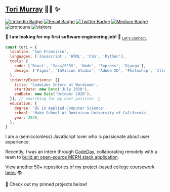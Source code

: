 ## [Tori Murray](https://tori.dev) :woman_technologist: :sparkles:
[![LinkedIn Badge](https://img.shields.io/badge/-/in/t0ri-0077b5?style=flat-square&logo=Linkedin&logoColor=white&link=https://www.linkedin.com/in/t0ri)](https://www.linkedin.com/in/t0ri)
[![Email Badge](https://img.shields.io/badge/-email%20me-ca362e?style=flat-square&logo=Gmail&logoColor=white&link=mailto:victoriarosemurray@gmail.com)](mailto:victoriarosemurray@gmail.com)
[![Twitter Badge](https://img.shields.io/badge/-@toridotdev-1DA1F2?style=flat-square&logo=Twitter&logoColor=white&link=https://www.twitter.com/toridotdev)](https://www.twitter.com/toridotdev)
[![Medium Badge](https://img.shields.io/badge/-@t0ri-000?style=flat-square&logo=Medium&logoColor=white&link=https://www.medium.com/@t0ri)](https://www.medium.com/@t0ri)
![pronouns](https://img.shields.io/badge/pronouns-she%2Fher-%239abafa?style=flat-square)
![visitors](https://visitor-badge.laobi.icu/badge?page_id=t0ri.t0ri)

🌟 **I am looking for my first software engineering job!** 🌟
<sub>[Let's connect.](https://www.linkedin.com/in/t0ri)</sub>

``` javascript
const tori = {
  location: 'San Francisco',
  languages: ['Javascript', 'HTML', 'CSS', 'Python'],
  tools: {
    code: ['React', 'Sass/SCSS', 'Node', 'Express', 'Django'],
    design: ['Figma', 'InVision Studio', 'Adobe XD', 'Photoshop', 'Illustrator'],
  },
  industryExperience: [{
    title: 'CodeLabs Intern at Wordsome',
    startDate: new Date('July 2020'),
    endDate: new Date('October 2020'),
  }], // searching for my next position  👀
  education: {
    degree: 'BS in Applied Computer Science',
    school: 'Make School at Dominican University of California',
    year: 2020,
  },
}
```

I am a (semicolonless) JavaScript lover who is passionate about user experience.

Recently, I was an intern through [CodeDay](https://labs.codeday.org/), collaborating remotely with a team to [build an open-source MERN stack application](https://github.com/codelab-internship-word-tracking-team/word-tracking-app).

[View another 50+ repositories of my project-based college coursework here.](https://github.com/t0ri-make-school-coursework) 📚

📌 Check out my pinned projects below!
